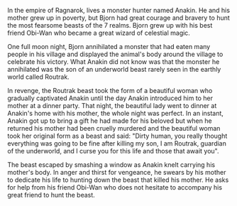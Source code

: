 In the empire of Ragnarok, lives a monster hunter named Anakin. He and his mother grew up in poverty, but Bjorn had great courage and bravery to hunt the most fearsome beasts of the 7 realms. Bjorn grew up with his best friend Obi-Wan who became a great wizard of celestial magic. 

  One full moon night, Bjorn annihilated a monster that had eaten many people in his village and displayed the animal's body around the village to celebrate his victory. What Anakin did not know was that the monster he annihilated was the son of an underworld beast rarely seen in the earthly world called Routrak.

  In revenge, the Routrak beast took the form of a beautiful woman who gradually captivated Anakin until the day Anakin introduced him to her mother at a dinner party. That night, the beautiful lady went to dinner at Anakin's home with his mother, the whole night was perfect. In an instant, Anakin got up to bring a gift he had made for his beloved but when he returned his mother had been cruelly murdered and the beautiful woman took her original form as a beast and said: \"Dirty human, you really thought everything was going to be fine after killing my son, I am Routrak, guardian of the underworld, and I curse you for this life and those that await you\".

  The beast escaped by smashing a window as Anakin knelt carrying his mother's body. In anger and thirst for vengeance, he swears by his mother to dedicate his life to hunting down the beast that killed his mother. He asks for help from his friend Obi-Wan who does not hesitate to accompany his great friend to hunt the beast.
